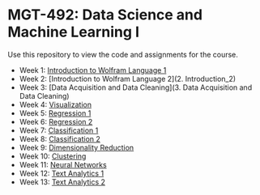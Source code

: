 # MGT-492: Data Science and Machine Learning I

Use this repository to view the code and assignments for the course.

- Week 1: [Introduction to Wolfram Language 1](1.Introduction_1)
- Week 2: [Introduction to Wolfram Language 2](2. Introduction_2)
- Week 3: [Data Acquisition and Data Cleaning](3. Data Acquisition and Data Cleaning)
- Week 4: [Visualization](week4)
- Week 5: [Regression 1](week5)
- Week 6: [Regression 2](week6)
- Week 7: [Classification 1](week7)
- Week 8: [Classification 2](week8)
- Week 9: [Dimensionality Reduction](week9)
- Week 10: [Clustering](week10)
- Week 11: [Neural Networks](week11)
- Week 12: [Text Analytics 1](week12)
- Week 13: [Text Analytics 2](week12)
